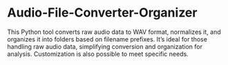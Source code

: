 # Audio-File-Converter-Organizer
This Python tool converts raw audio data to WAV format, normalizes it, and organizes it into folders based on filename prefixes. It’s ideal for those handling raw audio data, simplifying conversion and organization for analysis. Customization is also possible to meet specific needs.
